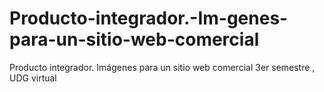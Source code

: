 # Producto-integrador.-Im-genes-para-un-sitio-web-comercial
Producto integrador. Imágenes para un sitio web comercial 3er semestre , UDG virtual
